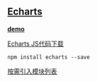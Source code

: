 ## [Echarts](http://echarts.baidu.com/tutorial.html#ECharts%20%E7%89%B9%E6%80%A7%E4%BB%8B%E7%BB%8D)

**[demo](http://kad0108.github.io/FE-Demos/echarts)**

[Echarts JS代码下载](http://echarts.baidu.com/download.html)

```
npm install echarts --save
```

[按需引入模块列表](https://github.com/ecomfe/echarts/blob/master/index.js)